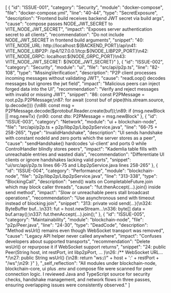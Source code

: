 [
  {
    "id": "ISSUE-001",
    "category": "Security",
    "module": "docker-compose",
    "file": "docker-compose.yml",
    "line": "40-44",
    "type": "SecretExposure",
    "description": "Frontend build receives backend JWT secret via build args",
    "cause": "compose passes NODE_JWT_SECRET to VITE_NODE_JWT_SECRET",
    "impact": "Exposes server authentication secret to all clients",
    "recommendation": "Do not include NODE_JWT_SECRET in frontend build arguments",
    "snippet": "40:  VITE_NODE_URL: http://localhost:${BACKEND_PORT}/api\n41:  VITE_NODE_LIBP2P: /ip4/127.0.0.1/tcp:${NODE_LIBP2P_PORT}\n42:  VITE_NODE_GRPC: localhost:${NODE_GRPC_PORT}\n43:  VITE_NODE_JWT_SECRET: ${NODE_JWT_SECRET}"
  },
  {
    "id": "ISSUE-002",
    "category": "Security",
    "module": "ui",
    "file": "src/api/p2p.ts",
    "line": "82-108",
    "type": "MissingVerification",
    "description": "P2P client processes incoming messages without validating JWT",
    "cause": "readLoop() decodes messages but ignores the jwt field",
    "impact": "Malicious peers can inject forged data into the UI",
    "recommendation": "Verify and reject messages with invalid or missing JWT",
    "snippet": "86: const P2PMessage = root.p2p.P2PMessage;\n87: for await (const buf of pipe(this.stream.source, lp.decode())) {\n88:   const msg = P2PMessage.decode($protobuf.Reader.create(buf));\n89:   if (msg.newBlock || msg.newTx) {\n90:     const dto: P2PMessage = msg.newBlock"
  },
  {
    "id": "ISSUE-003",
    "category": "Network",
    "module": "ui + blockchain-node",
    "file": "src/api/p2p.ts + p2p/libp2p/Libp2pService.java",
    "line": "66-75 + 258-265",
    "type": "InvalidHandshake",
    "description": "UI sends handshake with constant nodeId and zero ports which the server stores as a peer",
    "cause": "sendHandshake() hardcodes 'ui-client' and ports 0 while ControlHandler blindly stores peers",
    "impact": "Kademlia table fills with unreachable entries and wasted dials",
    "recommendation": "Differentiate UI clients or ignore handshakes lacking valid ports",
    "snippet": "ui/src/api/p2p.ts lines 66-75 and Libp2pService.java lines 258-265"
  },
  {
    "id": "ISSUE-004",
    "category": "Performance",
    "module": "blockchain-node",
    "file": "p2p/libp2p/Libp2pService.java",
    "line": "313-338",
    "type": "BlockingCall",
    "description": "send() waits on CompletableFuture.join which may block caller threads",
    "cause": "fut.thenAccept(...).join() inside send method",
    "impact": "Slow or unreachable peers stall broadcast operations",
    "recommendation": "Use asynchronous send with timeout instead of blocking join",
    "snippet": "313: private void send(...){\n324: ByteBuffer buf...\n331: fut = host.newStream...\n336: byte[] data = buf.array();\n337: fut.thenAccept(...).join();" 
  },
  {
    "id": "ISSUE-005",
    "category": "Maintainability",
    "module": "blockchain-node",
    "file": "p2p/Peer.java",
    "line": "24-30",
    "type": "DeadCode",
    "description": "Method wsUrl() remains even though WebSocket transport was removed",
    "cause": "Legacy API helper never called anywhere",
    "impact": "Confuses developers about supported transports",
    "recommendation": "Delete wsUrl() or repurpose it if WebSocket support returns",
    "snippet": "24: public Peer(String host, int restPort, int libp2pPort, ... )\n26: /** WebSocket URL... */\n27: public String wsUrl() {\n28:   return \"ws://\" + host + ':' + restPort + \"/ws\";\n29: }"
  },
  "_self_reflection": "All modules under blockchain-node, blockchain-core, ui plus .env and compose file were scanned for peer connection logic. I reviewed Java and TypeScript source for security checks, handshake management, and network flows in three passes, ensuring overlapping issues were consistently observed."
]

